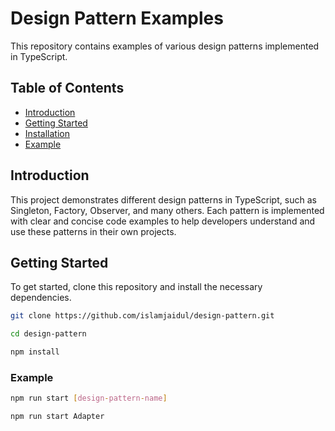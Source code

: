 # Design Pattern Examples

This repository contains examples of various design patterns implemented in TypeScript.

## Table of Contents

- [Introduction](#introduction)
- [Getting Started](#getting-started)
- [Installation](#installation)
- [Example](#example)

## Introduction

This project demonstrates different design patterns in TypeScript, such as Singleton, Factory, Observer, and many others. Each pattern is implemented with clear and concise code examples to help developers understand and use these patterns in their own projects.

## Getting Started

To get started, clone this repository and install the necessary dependencies.

```bash
git clone https://github.com/islamjaidul/design-pattern.git

cd design-pattern
```

```bash
npm install
```

### Example
```bash
npm run start [design-pattern-name]
```

```bash
npm run start Adapter
```